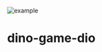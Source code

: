 ![example](https://user-images.githubusercontent.com/88015121/129921472-bac067eb-e70f-46ed-a80c-d72fcfaea360.png)
# dino-game-dio
